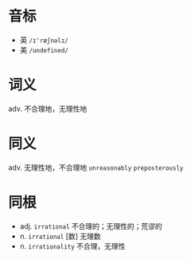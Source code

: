 # 音标

- 英 `/ɪ'ræʃnəlɪ/`
- 美 `/undefined/`

# 词义

adv. 不合理地，无理性地


# 同义

adv. 无理性地，不合理地
`unreasonably` `preposterously`

# 同根

- adj. `irrational` 不合理的；无理性的；荒谬的
- n. `irrational` [数] 无理数
- n. `irrationality` 不合理，无理性

